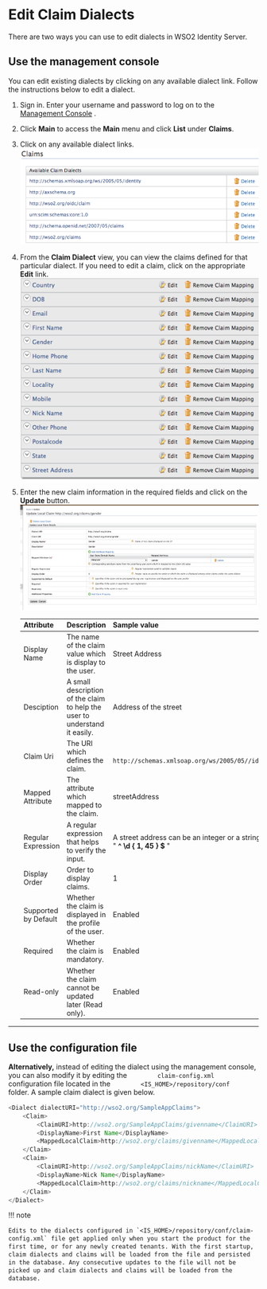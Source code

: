 # Edit Claim Dialects

There are two ways you can use to edit dialects in WSO2 Identity Server.

## Use the management console

You can edit existing dialects by clicking on any available
dialect link. Follow the instructions below to edit a dialect.

1.  Sign in. Enter your username and password to log on to the [Management Console](../../deploy/get-started/get-started-with-the-management-console) .
2.  Click **Main** to access the **Main** menu and click **List** under
    **Claims**.
3.  Click on any available dialect links.  
    ![dialect-links](../../assets/img/guides/dialect-links.png)
4.  From the **Claim Dialect** view, you can view the claims defined for
    that particular dialect. If you need to edit a claim, click on the
    appropriate **Edit** link.  
    ![edit-claim-link](../../assets/img/guides/edit-claim-link.png)
5.  Enter the new claim information in the required fields and click on
    the **Update** button.  
    ![update-local-claim](../../assets/img/guides/update-local-claim.png) 

    | Attribute            | Description                                                                | Sample value                                                                                                                       |
    |----------------------|----------------------------------------------------------------------------|------------------------------------------------------------------------------------------------------------------------------------|
    | Display Name         | The name of the claim value which is display to the user.                  | Street Address                                                                                                                     |
    | Desciption           | A small description of the claim to help the user to understand it easily. | Address of the street                                                                                                              |
    | Claim Uri            | The URI which defines the claim.                                           | `                               http://schemas.xmlsoap.org/ws/2005/05//identity/claims/streetaddress                             ` |
    | Mapped Attribute     | The attribute which mapped to the claim.                                   | streetAddress                                                                                                                      |
    | Regular Expression   | A regular expression that helps to verify the input.                       | A street address can be an integer or a string, therefore regex can be like " ****^ \\d { 1, 45 } $**** "                         |
    | Display Order        | Order to display claims.                                                   | 1                                                                                                                                  |
    | Supported by Default | Whether the claim is displayed in the profile of the user.                 | Enabled                                                                                                                            |
    | Required             | Whether the claim is mandatory.                                            | Enabled                                                                                                                            |
    | Read-only            | Whether the claim cannot be updated later (Read only).                     | Enabled                                                                                                                            |
    
---

## Use the configuration file

**Alternatively,** instead of editing the dialect using the management
console, you can also modify it by editing the
`         claim-config.xml        ` configuration file located in the
`         <IS_HOME>/repository/conf        ` folder. A sample claim
dialect is given below.

``` java
<Dialect dialectURI="http://wso2.org/SampleAppClaims">    
    <Claim>
        <ClaimURI>http://wso2.org/SampleAppClaims/givenname</ClaimURI>
        <DisplayName>First Name</DisplayName>
        <MappedLocalClaim>http://wso2.org/claims/givenname</MappedLocalClaim>
    </Claim>
    <Claim>
        <ClaimURI>http://wso2.org/SampleAppClaims/nickName</ClaimURI>
        <DisplayName>Nick Name</DisplayName>
        <MappedLocalClaim>http://wso2.org/claims/nickname</MappedLocalClaim>
    </Claim>
</Dialect>
```

!!! note
    
    Edits to the dialects configured in `<IS_HOME>/repository/conf/claim-config.xml` file get applied only when you start the product for the first time, or for any newly created tenants. With the first startup, claim dialects and claims will be loaded from the file and persisted in the database. Any consecutive updates to the file will not be picked up and claim dialects and claims will be loaded from the database.
    

